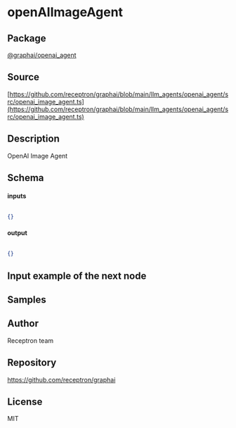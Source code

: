 # openAIImageAgent

## Package
[@graphai/openai_agent](https://www.npmjs.com/package/@graphai/openai_agent)
## Source
[https://github.com/receptron/graphai/blob/main/llm_agents/openai_agent/src/openai_image_agent.ts](https://github.com/receptron/graphai/blob/main/llm_agents/openai_agent/src/openai_image_agent.ts)

## Description

OpenAI Image Agent

## Schema

#### inputs

```json

{}

````

#### output

```json

{}

````

## Input example of the next node



## Samples



## Author

Receptron team

## Repository

https://github.com/receptron/graphai

## License

MIT

